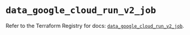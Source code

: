 # `data_google_cloud_run_v2_job`

Refer to the Terraform Registry for docs: [`data_google_cloud_run_v2_job`](https://registry.terraform.io/providers/hashicorp/google/6.40.0/docs/data-sources/cloud_run_v2_job).
